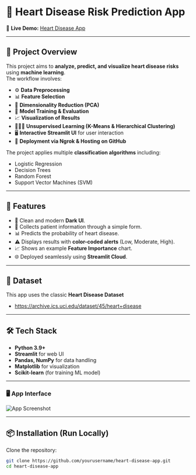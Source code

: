 # 💓 Heart Disease Risk Prediction App

🔗 **Live Demo:** [Heart Disease App](https://heart-disease-app387.streamlit.app/)

---

## 🎯 Project Overview
This project aims to **analyze, predict, and visualize heart disease risks** using **machine learning**.  
The workflow involves:  
- ⚙️ **Data Preprocessing**  
- 📊 **Feature Selection**  
- 🔻 **Dimensionality Reduction (PCA)**  
- 🤖 **Model Training & Evaluation**  
- 📈 **Visualization of Results**  
- 🧑‍🤝‍🧑 **Unsupervised Learning (K-Means & Hierarchical Clustering)**  
- 🖥️ **Interactive Streamlit UI** for user interaction  
- 🚀 **Deployment via Ngrok & Hosting on GitHub**  

The project applies multiple **classification algorithms** including:  
- Logistic Regression  
- Decision Trees  
- Random Forest  
- Support Vector Machines (SVM)  

---

## 🚀 Features
- 🎨 Clean and modern **Dark UI**.
- 📝 Collects patient information through a simple form.
- 📊 Predicts the probability of heart disease.
- ⚠️ Displays results with **color-coded alerts** (Low, Moderate, High).
- 📈 Shows an example **Feature Importance** chart.
- 🌐 Deployed seamlessly using **Streamlit Cloud**.

---

## 📂 Dataset
This app uses the classic **Heart Disease Dataset**  

- https://archive.ics.uci.edu/dataset/45/heart+disease
---

## 🛠️ Tech Stack
- **Python 3.9+**
- **Streamlit** for web UI
- **Pandas, NumPy** for data handling
- **Matplotlib** for visualization
- **Scikit-learn** (for training ML model)

---



### 🖥️ App Interface
![App Screenshot](https://i.ibb.co/jv1d7nL/heart-app-demo.png)

---

## 📦 Installation (Run Locally)

Clone the repository:
```bash
git clone https://github.com/yourusername/heart-disease-app.git
cd heart-disease-app
